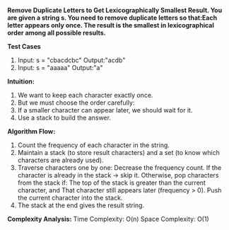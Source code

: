 **Remove Duplicate Letters to Get Lexicographically Smallest Result. You are given a string s. You need to remove duplicate letters so that:Each letter appears only once.
The result is the smallest in lexicographical order among all possible results.**

**Test Cases**
1. Input: s = "cbacdcbc"      Output:"acdb"
2. Input: s = "aaaaa"         Output:"a"


**Intuition:**
1. We want to keep each character exactly once.
2. But we must choose the order carefully:
3. If a smaller character can appear later, we should wait for it.
4. Use a stack to build the answer.

**Algorithm Flow:**
1. Count the frequency of each character in the string.
2. Maintain a stack (to store result characters) and a set (to know which characters are already used).
3. Traverse characters one by one:
  Decrease the frequency count.
  If the character is already in the stack → skip it.
  Otherwise, pop characters from the stack if:
    The top of the stack is greater than the current character, and
    That character still appears later (frequency > 0).
  Push the current character into the stack.
4. The stack at the end gives the result string.

**Complexity Analysis:**
Time Complexity: O(n) 
Space Complexity: O(1)
